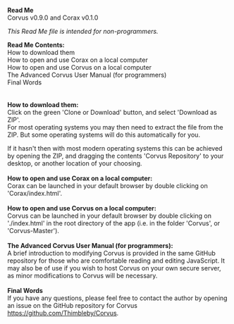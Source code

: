 <b>Read Me</b><br>
Corvus v0.9.0 and Corax v0.1.0<br>

<i>This Read Me file is intended for non-programmers.</i>

<b>Read Me Contents:</b><br>
How to download them<br>
How to open and use Corax on a local computer<br>
How to open and use Corvus on a local computer<br>
The Advanced Corvus User Manual (for programmers) <br>
Final Words<br>
<br>
<br>
<b>How to download them:</b><br>
Click on the green 'Clone or Download' button, and select 'Download as ZIP'. <br>
For most operating systems you may then need to extract the file from the ZIP. 
But some operating systems will do this automatically for you. 

If it hasn't then with most modern operating systems this can be achieved by opening the ZIP, and 
dragging the contents 'Corvus Repository' to your desktop, or another location of your choosing.<br>
<br>
<b>How to open and use Corax on a local computer: </b><br>
Corax can be launched in your default browser by double clicking on 'Corax/index.html'.<br>
<br>
<b>How to open and use Corvus on a local computer:</b><br>
Corvus can be launched in your default browser by double clicking on './index.html' in the root directory of the app (i.e. in the folder 'Corvus', or 'Corvus-Master').<br>
<br>
<b>The Advanced Corvus User Manual (for programmers):</b><br>
A brief introduction to modifying Corvus is provided in the same GitHub repository for those who are comfortable reading and editing JavaScript.
It may also be of use if you wish to host Corvus on your own secure server, as minor modifications to Corvus will be necessary.
<br>
<br>
<b>Final Words</b><br>
If you have any questions, please feel free to contact the author by opening an issue on the GitHub repository for Corvus https://github.com/Thimbleby/Corvus.
 
